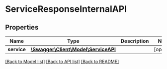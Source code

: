 # ServiceResponseInternalAPI

## Properties
Name | Type | Description | Notes
------------ | ------------- | ------------- | -------------
**service** | [**\Swagger\Client\Model\ServiceAPI**](ServiceAPI.md) |  | [optional] 

[[Back to Model list]](../../README.md#documentation-for-models) [[Back to API list]](../../README.md#documentation-for-api-endpoints) [[Back to README]](../../README.md)

